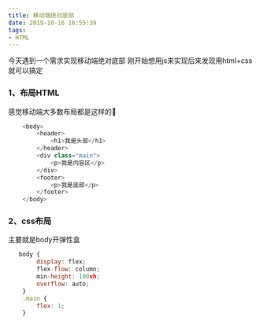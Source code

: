```yaml
---
title: 移动端绝对底部
date: 2019-10-16 16:55:39
tags:
- HTML
---
```

今天遇到一个需求实现移动端绝对底部
刚开始想用js来实现后来发现用html+css就可以搞定

<!-- more -->
###  1、布局HTML
感觉移动端大多数布局都是这样的🤔

```` javascript
    <body>
        <header>
            <h1>我是头部</h1>
        </header>
        <div class="main">
            <p>我是内容区</p>
        </div>
        <footer>
            <p>我是底部</p>
        </footer>
    </body>
````

### 2、css布局
主要就是body开弹性盒

```` javascript
   body {
        display: flex;
        flex-flow: column;
        min-height: 100vh;
        overflow: auto;
    }
    .main {
        flex: 1;
    }
````